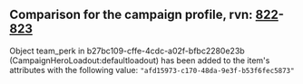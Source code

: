 ## Comparison for the campaign profile, rvn: [822](https://github.com/PRO100KatYT/FortniteProfileRevisions/tree/main/profiles/campaign/822%20campaign.json)-[823](https://github.com/PRO100KatYT/FortniteProfileRevisions/tree/main/profiles/campaign/823%20campaign.json)

Object team_perk in b27bc109-cffe-4cdc-a02f-bfbc2280e23b (CampaignHeroLoadout:defaultloadout) has been added to the item's attributes with the following value: `"afd15973-c170-48da-9e3f-b53f6fec5873"`
<br><br>
